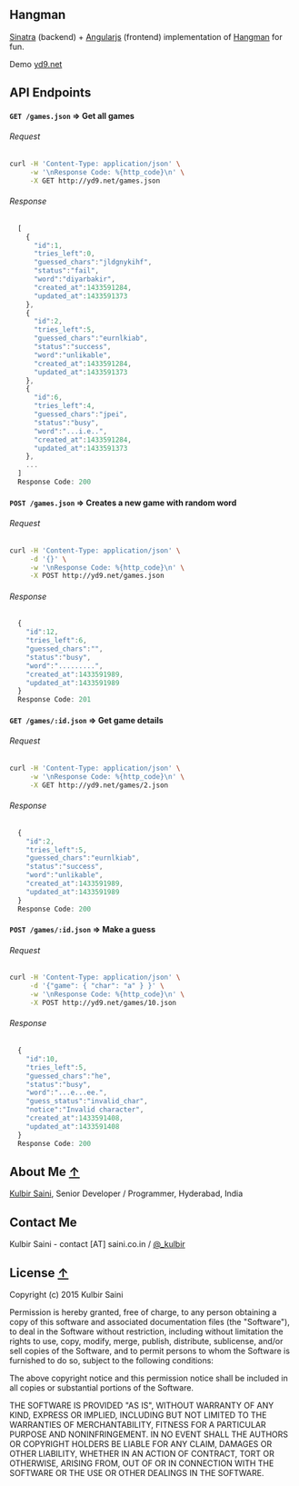 ## Hangman

[Sinatra](http://www.sinatrarb.com/) (backend) + [Angularjs](https://angularjs.org/) (frontend) implementation of [Hangman](http://en.wikipedia.org/wiki/Hangman_%28game%29) for fun.

Demo [yd9.net](http://www.yd9.net/)

## API Endpoints

#### `GET /games.json` => Get all games

###### Request

```bash
curl -H 'Content-Type: application/json' \
     -w '\nResponse Code: %{http_code}\n' \
     -X GET http://yd9.net/games.json
```

###### Response

```javascript
  [
    {
      "id":1,
      "tries_left":0,
      "guessed_chars":"jldgnykihf",
      "status":"fail",
      "word":"diyarbakir",
      "created_at":1433591284,
      "updated_at":1433591373
    },
    {
      "id":2,
      "tries_left":5,
      "guessed_chars":"eurnlkiab",
      "status":"success",
      "word":"unlikable",
      "created_at":1433591284,
      "updated_at":1433591373
    },
    {
      "id":6,
      "tries_left":4,
      "guessed_chars":"jpei",
      "status":"busy",
      "word":"...i.e..",
      "created_at":1433591284,
      "updated_at":1433591373
    },
    ...
  ]
  Response Code: 200
```

#### `POST /games.json` => Creates a new game with random word

###### Request

```bash
curl -H 'Content-Type: application/json' \
     -d '{}' \
     -w '\nResponse Code: %{http_code}\n' \
     -X POST http://yd9.net/games.json
```

###### Response

```javascript
  {
    "id":12,
    "tries_left":6,
    "guessed_chars":"",
    "status":"busy",
    "word":".........",
    "created_at":1433591989,
    "updated_at":1433591989
  }
  Response Code: 201
```

#### `GET /games/:id.json` => Get game details

###### Request

```bash
curl -H 'Content-Type: application/json' \
     -w '\nResponse Code: %{http_code}\n' \
     -X GET http://yd9.net/games/2.json
```

###### Response

```javascript
  {
    "id":2,
    "tries_left":5,
    "guessed_chars":"eurnlkiab",
    "status":"success",
    "word":"unlikable",
    "created_at":1433591989,
    "updated_at":1433591989
  }
  Response Code: 200
```

#### `POST /games/:id.json` => Make a guess

###### Request

```bash
curl -H 'Content-Type: application/json' \
     -d '{"game": { "char": "a" } }' \
     -w '\nResponse Code: %{http_code}\n' \
     -X POST http://yd9.net/games/10.json
```

###### Response

```javascript
  {
    "id":10,
    "tries_left":5,
    "guessed_chars":"he",
    "status":"busy",
    "word":"...e...ee.",
    "guess_status":"invalid_char",
    "notice":"Invalid character",
    "created_at":1433591408,
    "updated_at":1433591408
  }
  Response Code: 200
```

## <a name="about_me"></a>About Me [&uarr;](#contents)
[Kulbir Saini](http://saini.co.in/),
Senior Developer / Programmer,
Hyderabad, India

## Contact Me
Kulbir Saini - contact [AT] saini.co.in / [@_kulbir](https://twitter.com/_kulbir)

## <a name="license"></a>License [&uarr;](#contents)
Copyright (c) 2015 Kulbir Saini

Permission is hereby granted, free of charge, to any person obtaining a copy of this software and associated documentation files (the "Software"), to deal in the Software without restriction, including without limitation the rights to use, copy, modify, merge, publish, distribute, sublicense, and/or sell copies of the Software, and to permit persons to whom the Software is furnished to do so, subject to the following conditions:

The above copyright notice and this permission notice shall be included in all copies or substantial portions of the Software.

THE SOFTWARE IS PROVIDED "AS IS", WITHOUT WARRANTY OF ANY KIND, EXPRESS OR IMPLIED, INCLUDING BUT NOT LIMITED TO THE WARRANTIES OF MERCHANTABILITY, FITNESS FOR A PARTICULAR PURPOSE AND NONINFRINGEMENT. IN NO EVENT SHALL THE AUTHORS OR COPYRIGHT HOLDERS BE LIABLE FOR ANY CLAIM, DAMAGES OR OTHER LIABILITY, WHETHER IN AN ACTION OF CONTRACT, TORT OR OTHERWISE, ARISING FROM, OUT OF OR IN CONNECTION WITH THE SOFTWARE OR THE USE OR OTHER DEALINGS IN THE SOFTWARE.
